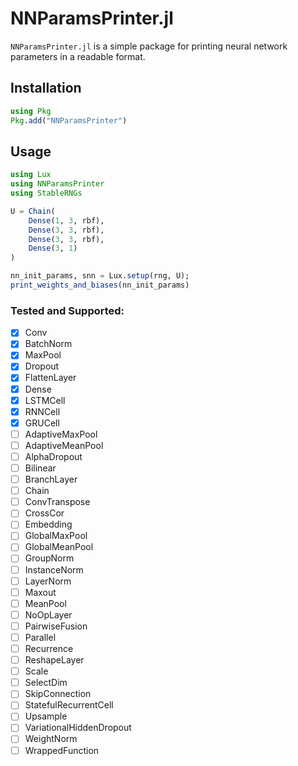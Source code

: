 # NNParamsPrinter.jl

`NNParamsPrinter.jl` is a simple package for printing neural network parameters in a readable format.

## Installation

```julia
using Pkg
Pkg.add("NNParamsPrinter")
```

## Usage

```julia
using Lux
using NNParamsPrinter
using StableRNGs

U = Chain(
    Dense(1, 3, rbf),
    Dense(3, 3, rbf),
    Dense(3, 3, rbf),
    Dense(3, 1)
)

nn_init_params, snn = Lux.setup(rng, U);
print_weights_and_biases(nn_init_params)
```
### Tested and Supported:
- [x] Conv
- [x] BatchNorm
- [x] MaxPool
- [x] Dropout
- [x] FlattenLayer
- [x] Dense
- [x] LSTMCell
- [x] RNNCell
- [x] GRUCell
- [ ] AdaptiveMaxPool
- [ ] AdaptiveMeanPool
- [ ] AlphaDropout
- [ ] Bilinear
- [ ] BranchLayer
- [ ] Chain
- [ ] ConvTranspose
- [ ] CrossCor
- [ ] Embedding
- [ ] GlobalMaxPool
- [ ] GlobalMeanPool
- [ ] GroupNorm
- [ ] InstanceNorm
- [ ] LayerNorm
- [ ] Maxout
- [ ] MeanPool
- [ ] NoOpLayer
- [ ] PairwiseFusion
- [ ] Parallel
- [ ] Recurrence
- [ ] ReshapeLayer
- [ ] Scale
- [ ] SelectDim
- [ ] SkipConnection
- [ ] StatefulRecurrentCell
- [ ] Upsample
- [ ] VariationalHiddenDropout
- [ ] WeightNorm
- [ ] WrappedFunction
